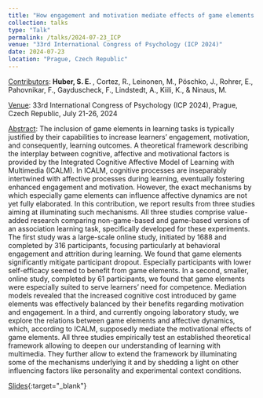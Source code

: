 ```yaml
---
title: "How engagement and motivation mediate effects of game elements on learning"
collection: talks
type: "Talk"
permalink: /talks/2024-07-23_ICP
venue: "33rd International Congress of Psychology (ICP 2024)"
date: 2024-07-23
location: "Prague, Czech Republic"
---
```


<u>Contributors</u>: <b>Huber, S. E. </b>, Cortez, R., Leinonen, M., Pöschko, J., Rohrer, E., Pahovnikar, F., Gayduscheck, F., Lindstedt, A., Kiili, K., & Ninaus, M.

<u>Venue</u>: 33rd International Congress of Psychology (ICP 2024), Prague, Czech Republic, July 21-26, 2024

<u>Abstract</u>: The inclusion of game elements in learning tasks is typically justified by their capabilities to increase learners’ engagement, motivation, and consequently, learning outcomes. A theoretical framework describing the interplay between cognitive, affective and motivational factors is provided by the Integrated Cognitive Affective Model of Learning with Multimedia (ICALM). In ICALM, cognitive processes are inseparably intertwined with affective processes during learning, eventually fostering enhanced engagement and motivation. However, the exact mechanisms by which especially game elements can influence affective dynamics are not yet fully elaborated. In this contribution, we report results from three studies aiming at illuminating such mechanisms. All three studies comprise value-added research comparing non-game-based and game-based versions of an association learning task, specifically developed for these experiments. The first study was a large-scale online study, initiated by 1688 and completed by 316 participants, focusing particularly at behavioral engagement and attrition during learning. We found that game elements significantly mitigate participant dropout. Especially participants with lower self-efficacy seemed to benefit from game elements. In a second, smaller, online study, completed by 61 participants, we found that game elements were especially suited to serve learners’ need for competence. Mediation models revealed that the increased cognitive cost introduced by game elements was effectively balanced by their benefits regarding motivation and engagement. In a third, and currently ongoing laboratory study, we explore the relations between game elements and affective dynamics, which, according to ICALM, supposedly mediate the motivational effects of game elements. All three studies empirically test an established theoretical framework allowing to deepen our understanding of learning with multimedia. They further allow to extend the framework by illuminating some of the mechanisms underlying it and by shedding a light on other influencing factors like personality and experimental context conditions.

[Slides](http://stefaneha.github.io/files/2024-07-23_ICP.pdf){:target="_blank"}